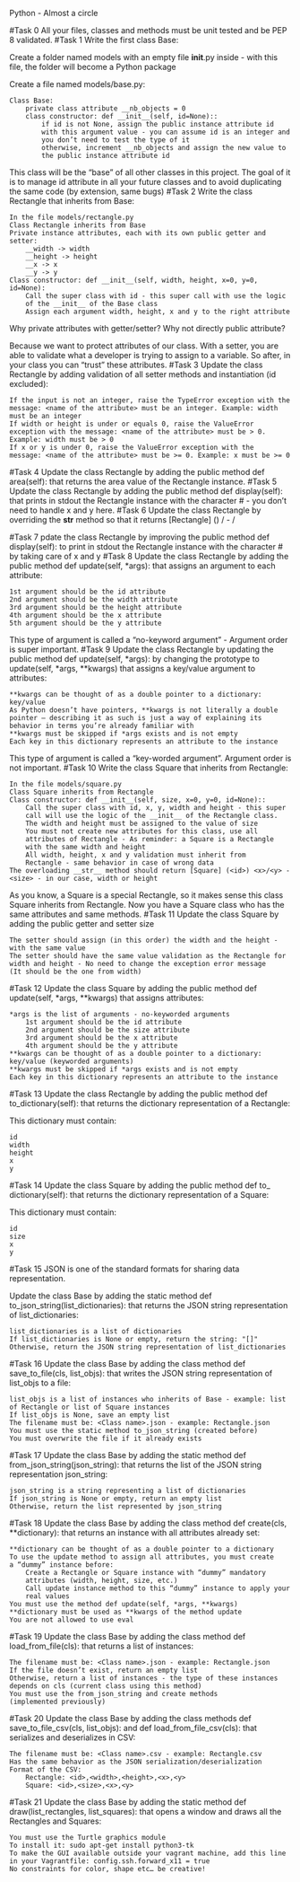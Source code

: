 Python - Almost a circle

#Task 0
All your files, classes and methods must be unit tested and be PEP 8 
validated.
#Task 1
Write the first class Base:

Create a folder named models with an empty file __init__.py inside - with 
this file, the folder will become a Python package

Create a file named models/base.py:

    Class Base:
        private class attribute __nb_objects = 0
        class constructor: def __init__(self, id=None)::
            if id is not None, assign the public instance attribute id 
			with this argument value - you can assume id is an integer and 
			you don’t need to test the type of it
            otherwise, increment __nb_objects and assign the new value to 
			the public instance attribute id

This class will be the “base” of all other classes in this project. 
The goal of it is to manage id attribute in all your future classes and to 
avoid duplicating the same code (by extension, same bugs)
#Task 2
Write the class Rectangle that inherits from Base:

    In the file models/rectangle.py
    Class Rectangle inherits from Base
    Private instance attributes, each with its own public getter and setter:
        __width -> width
        __height -> height
        __x -> x
        __y -> y
    Class constructor: def __init__(self, width, height, x=0, y=0, id=None):
        Call the super class with id - this super call with use the logic 
		of the __init__ of the Base class
        Assign each argument width, height, x and y to the right attribute

Why private attributes with getter/setter? Why not directly public 
attribute?

Because we want to protect attributes of our class. With a setter, you are 
able to validate what a developer is trying to assign to a variable. 
So after, in your class you can “trust” these attributes.
#Task 3
Update the class Rectangle by adding validation of all setter methods and 
instantiation (id excluded):

    If the input is not an integer, raise the TypeError exception with the 
	message: <name of the attribute> must be an integer. Example: width 
	must be an integer
    If width or height is under or equals 0, raise the ValueError 
	exception with the message: <name of the attribute> must be > 0. 
	Example: width must be > 0
    If x or y is under 0, raise the ValueError exception with the 
	message: <name of the attribute> must be >= 0. Example: x must be >= 0

#Task 4
Update the class Rectangle by adding the public method def area(self): 
that returns the area value of the Rectangle instance.
#Task 5
Update the class Rectangle by adding the public method def display(self): 
that prints in stdout the Rectangle instance with the character # - 
you don’t need to handle x and y here.
#Task 6
Update the class Rectangle by overriding the __str__ method so that it 
returns [Rectangle] (<id>) <x>/<y> - <width>/<height>

#Task 7
pdate the class Rectangle by improving the public method def 
display(self): to print in stdout the Rectangle instance with the 
character # by taking care of x and y
#Task 8
Update the class Rectangle by adding the public method def update(self, 
*args): that assigns an argument to each attribute:

    1st argument should be the id attribute
    2nd argument should be the width attribute
    3rd argument should be the height attribute
    4th argument should be the x attribute
    5th argument should be the y attribute

This type of argument is called a “no-keyword argument” - Argument order 
is super important.
#Task 9
Update the class Rectangle by updating the public method def update(self, 
*args): by changing the prototype to update(self, *args, **kwargs) that 
assigns a key/value argument to attributes:

    **kwargs can be thought of as a double pointer to a dictionary: 
	key/value
    As Python doesn’t have pointers, **kwargs is not literally a double 
	pointer – describing it as such is just a way of explaining its 
	behavior in terms you’re already familiar with
    **kwargs must be skipped if *args exists and is not empty
    Each key in this dictionary represents an attribute to the instance

This type of argument is called a “key-worded argument”. Argument order is 
not important.
#Task 10
Write the class Square that inherits from Rectangle:

    In the file models/square.py
    Class Square inherits from Rectangle
    Class constructor: def __init__(self, size, x=0, y=0, id=None)::
        Call the super class with id, x, y, width and height - this super 
		call will use the logic of the __init__ of the Rectangle class. 
		The width and height must be assigned to the value of size
        You must not create new attributes for this class, use all 
		attributes of Rectangle - As reminder: a Square is a Rectangle 
		with the same width and height
        All width, height, x and y validation must inherit from 
		Rectangle - same behavior in case of wrong data
    The overloading __str__ method should return [Square] (<id>) <x>/<y> - 
	<size> - in our case, width or height

As you know, a Square is a special Rectangle, so it makes sense this class 
Square inherits from Rectangle. Now you have a Square class who has the 
same attributes and same methods.
#Task 11
Update the class Square by adding the public getter and setter size

    The setter should assign (in this order) the width and the height - 
	with the same value
    The setter should have the same value validation as the Rectangle for 
	width and height - No need to change the exception error message 
	(It should be the one from width)

#Task 12
Update the class Square by adding the public method def update(self, 
				*args, **kwargs) that assigns attributes:

    *args is the list of arguments - no-keyworded arguments
        1st argument should be the id attribute
        2nd argument should be the size attribute
        3rd argument should be the x attribute
        4th argument should be the y attribute
    **kwargs can be thought of as a double pointer to a dictionary: 
	key/value (keyworded arguments)
    **kwargs must be skipped if *args exists and is not empty
    Each key in this dictionary represents an attribute to the instance

#Task 13
Update the class Rectangle by adding the public method def 
to_dictionary(self): that returns the dictionary representation of a 
Rectangle:

This dictionary must contain:

    id
    width
    height
    x
    y

#Task 14
Update the class Square by adding the public method def to_
dictionary(self): that returns the dictionary representation of a Square:

This dictionary must contain:

    id
    size
    x
    y

#Task 15
JSON is one of the standard formats for sharing data representation.

Update the class Base by adding the static method def 
to_json_string(list_dictionaries): that returns the JSON string 
representation of list_dictionaries:

    list_dictionaries is a list of dictionaries
    If list_dictionaries is None or empty, return the string: "[]"
    Otherwise, return the JSON string representation of list_dictionaries

#Task 16
Update the class Base by adding the class method def 
save_to_file(cls, list_objs): that writes the JSON string representation 
of list_objs to a file:

    list_objs is a list of instances who inherits of Base - example: list 
	of Rectangle or list of Square instances
    If list_objs is None, save an empty list
    The filename must be: <Class name>.json - example: Rectangle.json
    You must use the static method to_json_string (created before)
    You must overwrite the file if it already exists

#Task 17
Update the class Base by adding the static method def 
from_json_string(json_string): that returns the list of the JSON string 
representation json_string:

    json_string is a string representing a list of dictionaries
    If json_string is None or empty, return an empty list
    Otherwise, return the list represented by json_string

#Task 18
Update the class Base by adding the class method def create(cls, 
**dictionary): that returns an instance with all attributes already set:

    **dictionary can be thought of as a double pointer to a dictionary
    To use the update method to assign all attributes, you must create 
	a “dummy” instance before:
        Create a Rectangle or Square instance with “dummy” mandatory 
		attributes (width, height, size, etc.)
        Call update instance method to this “dummy” instance to apply your 
		real values
    You must use the method def update(self, *args, **kwargs)
    **dictionary must be used as **kwargs of the method update
    You are not allowed to use eval


#Task 19
Update the class Base by adding the class method def 
load_from_file(cls): that returns a list of instances:

    The filename must be: <Class name>.json - example: Rectangle.json
    If the file doesn’t exist, return an empty list
    Otherwise, return a list of instances - the type of these instances 
	depends on cls (current class using this method)
    You must use the from_json_string and create methods 
	(implemented previously)

#Task 20
Update the class Base by adding the class methods def 
save_to_file_csv(cls, list_objs): and def load_from_file_csv(cls): 
that serializes and deserializes in CSV:

    The filename must be: <Class name>.csv - example: Rectangle.csv
    Has the same behavior as the JSON serialization/deserialization
    Format of the CSV:
        Rectangle: <id>,<width>,<height>,<x>,<y>
        Square: <id>,<size>,<x>,<y>

#Task 21
Update the class Base by adding the static method def 
draw(list_rectangles, list_squares): that opens a window and draws all the 
Rectangles and Squares:

    You must use the Turtle graphics module
    To install it: sudo apt-get install python3-tk
    To make the GUI available outside your vagrant machine, add this line 
	in your Vagrantfile: config.ssh.forward_x11 = true
    No constraints for color, shape etc… be creative!

